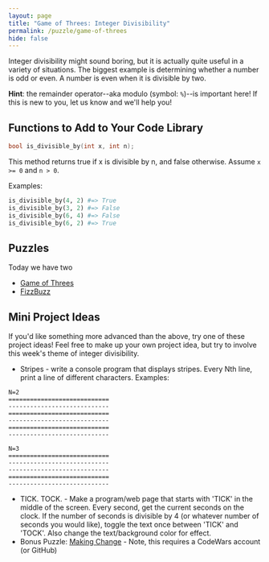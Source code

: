 ```yaml
---
layout: page
title: "Game of Threes: Integer Divisibility"
permalink: /puzzle/game-of-threes
hide: false
---
```


Integer divisibility might sound boring, but it is actually quite
useful in a variety of situations. The biggest example is determining
whether a number is odd or even. A number is even when it is divisible
by two.

**Hint**: the remainder operator--aka modulo (symbol: `%`)--is important here!
    If this is new to you, let us know and we'll help you!

## Functions to Add to Your Code Library

```C
bool is_divisible_by(int x, int n);
```

This method returns true if x is divisible by n, and false otherwise.
Assume `x >= 0` and `n > 0`.

Examples:

```python
is_divisible_by(4, 2) #=> True
is_divisible_by(3, 2) #=> False
is_divisible_by(6, 4) #=> False
is_divisible_by(6, 2) #=> True
```

## Puzzles

Today we have two

* [Game of Threes](https://www.reddit.com/r/dailyprogrammer/comments/3r7wxz/20151102_challenge_239_easy_a_game_of_threes/)
* [FizzBuzz](https://www.reddit.com/r/dailyprogrammer/comments/s6bas/4122012_challenge_39_easy/)

## Mini Project Ideas

If you'd like something more advanced than the above, try one of these
project ideas! Feel free to make up your own project idea, but try to involve
this week's theme of integer divisibility.

* Stripes - write a console program that displays stripes. Every Nth line,
    print a line of different characters. Examples:

```
N=2
============================
----------------------------
============================
----------------------------
============================
----------------------------
```

```
N=3
============================
----------------------------
----------------------------
============================
----------------------------
```

* TICK. TOCK. - Make a program/web page that starts with 'TICK' in the
    middle of the screen. Every second, get the current seconds on the clock.
    If the number of seconds is divisible by 4 (or whatever number of seconds
    you would like), toggle the text once between 'TICK' and 'TOCK'. Also
    change the text/background color for effect.
* Bonus Puzzle: [Making Change](https://www.codewars.com/kata/making-change) - Note, this
    requires a CodeWars account (or GitHub)

